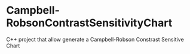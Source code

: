 # Campbell-RobsonContrastSensitivityChart
C++ project that allow generate a Campbell-Robson Constrast Sensitive Chart
